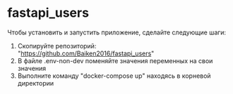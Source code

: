 # fastapi_users

Чтобы установить и запустить приложение, сделайте следующие шаги:
1. Скопируйте репозиторий: "https://github.com/Baiken2016/fastapi_users"
2. В файле .env-non-dev поменяйте значения переменных на свои значения
3. Выполните команду "docker-compose up" находясь в корневой директории